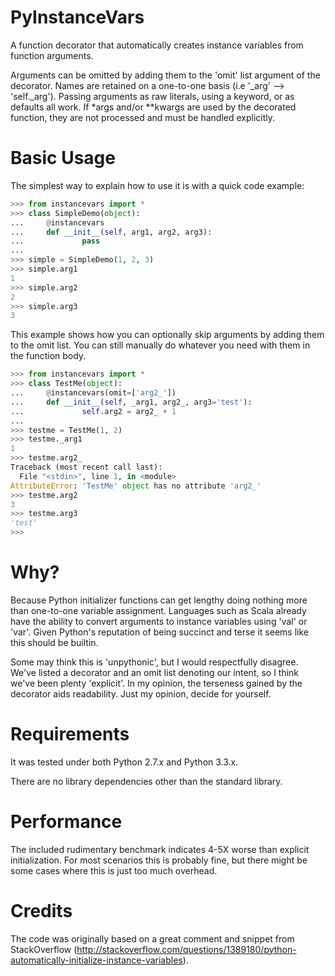 PyInstanceVars
==============

A function decorator that automatically creates instance variables from function arguments. 

Arguments can be omitted by adding them to the 'omit' list argument of the decorator.
Names are retained on a one-to-one basis (i.e '_arg' --> 'self._arg'). Passing
arguments as raw literals, using a keyword, or as defaults all work. If *args and/or
**kwargs are used by the decorated function, they are not processed and must be handled
explicitly. 

Basic Usage
===========

The simplest way to explain how to use it is with a quick code example:

```python
>>> from instancevars import *
>>> class SimpleDemo(object):
...     @instancevars
...     def __init__(self, arg1, arg2, arg3):
...             pass
... 
>>> simple = SimpleDemo(1, 2, 3)
>>> simple.arg1
1
>>> simple.arg2
2
>>> simple.arg3
3
```

This example shows how you can optionally skip arguments by adding them to the omit list. You can still manually
do whatever you need with them in the function body.

```python
>>> from instancevars import *
>>> class TestMe(object):
...     @instancevars(omit=['arg2_'])
...     def __init__(self, _arg1, arg2_, arg3='test'):
...             self.arg2 = arg2_ + 1
...
>>> testme = TestMe(1, 2)
>>> testme._arg1
1
>>> testme.arg2_
Traceback (most recent call last):
  File "<stdin>", line 1, in <module>
AttributeError: 'TestMe' object has no attribute 'arg2_'
>>> testme.arg2
3
>>> testme.arg3
'test'
>>>
```

Why?
====

Because Python initializer functions can get lengthy doing nothing more than one-to-one variable assignment.
Languages such as Scala already have the ability to convert arguments to instance variables using 'val' or 'var'.
Given Python's reputation of being succinct and terse it seems like this should be builtin. 

Some may think this is 'unpythonic', but I would respectfully disagree. We've listed a decorator and 
an omit list denoting our intent, so I think we've been plenty 'explicit'. In my opinion, the terseness gained
by the decorator aids readability. Just my opinion, decide for yourself.

Requirements
============

It was tested under both Python 2.7.x and Python 3.3.x.

There are no library dependencies other than the standard library.

Performance
===========

The included rudimentary benchmark indicates 4-5X worse than explicit initialization.
For most scenarios this is probably fine, but there might be some cases where this is just too much overhead.

Credits
=======

The code was originally based on a great comment and snippet from StackOverflow (http://stackoverflow.com/questions/1389180/python-automatically-initialize-instance-variables).
